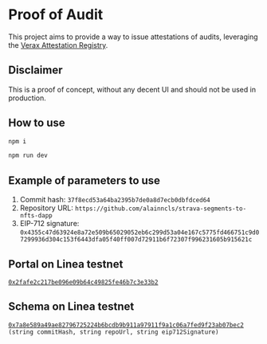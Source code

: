 # Proof of Audit

This project aims to provide a way to issue attestations of audits, leveraging
the [Verax Attestation Registry](https://www.ver.ax/).

## Disclaimer

This is a proof of concept, without any decent UI and should not be used in production.

## How to use

```bash
npm i
```

```bash
npm run dev
```

## Example of parameters to use

1. Commit hash: `37f8ecd53a64ba2395b7de0a8d7ecb0dbfdced64`
2. Repository URL: `https://github.com/alainncls/strava-segments-to-nfts-dapp`
3. EIP-712
   signature: `0x4355c47d63924e8a72e509b65029052eb6c299d53a04e167c5775fd466751c9d07299936d304c153f6443dfa05f40ff007d72911b6f72307f996231605b915621c`

## Portal on Linea testnet

[`0x2fafe2c217be096e09b64c49825fe46b7c3e33b2`](https://explorer.ver.ax/linea-testnet/portals/0x2fafe2c217be096e09b64c49825fe46b7c3e33b2)

## Schema on Linea testnet

[`0x7a8e589a49ae82796725224b6bcdb9b911a97911f9a1c06a7fed9f23ab07bec2`](https://explorer.ver.ax/linea-testnet/schemas/0x7a8e589a49ae82796725224b6bcdb9b911a97911f9a1c06a7fed9f23ab07bec2)  
`(string commitHash, string repoUrl, string eip712Signature)`
